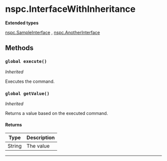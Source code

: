 # nspc.InterfaceWithInheritance

**Extended types**

[nspc.SampleInterface](types/Sample-Interfaces/nspc.SampleInterface.md)
, 
[nspc.AnotherInterface](types/Classes/nspc.AnotherInterface.md)
## Methods
### `global execute()`

*Inherited*


Executes the command.

### `global getValue()`

*Inherited*


Returns a value based on the executed command.

#### Returns

|Type|Description|
|---|---|
|String|The value|

---
